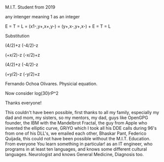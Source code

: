 M.I.T. Student from 2019

any intenger meaning 1 as an integer

E = T = L = (x1-,y+,x+,y-) = (y+,x-,y+,x-) + E = T = L

Substitution

(4/2)+z
(-4/2)-z

(+x/2)-z
(-x/2)+z

(4/2)+z
(-4/2)-z

(+y/2)-z
(-y/2)+z

Fernando Ochoa Olivares.
Physicial equation.

Now consider log(30)rP^2

Thanks everyone!


This couldn't have been possible, first thanks to all my family, especially my dad and mom, my sisters, so my mentors, my dad, guys like OpenGPG founder, the IBM with the Mandelbrot Fractal, the guy from Apple who invented the elliptic curve, GRiYO which I took all his DDE calls during 96's from one of his DLL's, we emailed each other, Bhaskar Pant, Federico Quijada, this could not have been possible without the M.I.T. Education. From everyone You learn something in particular! as an IT engineer, who programs in at least ten languages, and knows some different cultural languages. Neurologist and knows General Medicine, Diagnosis too.
